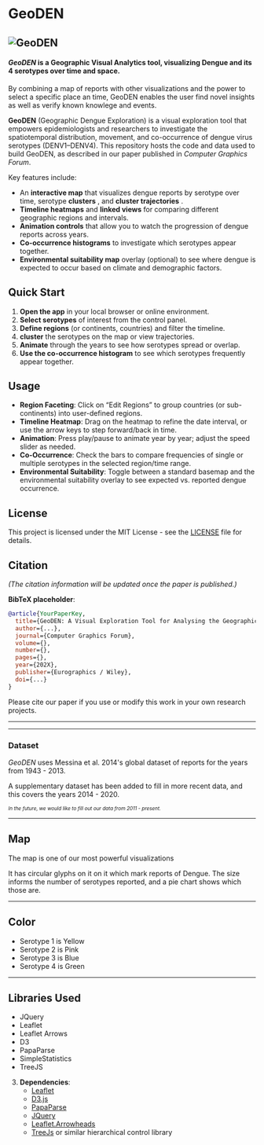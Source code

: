 # GeoDEN

![GeoDEN](https://res.cloudinary.com/dz3zgmhnr/image/upload/v1740858426/20ef85af-52cf-4b60-9fac-de218c156693.png)
 ---
 
 #### *GeoDEN* is a Geographic Visual Analytics tool, visualizing Dengue and its 4 serotypes over time and space.

By combining a map of reports with other visualizations and the power to select a specific place an time, GeoDEN enables the user find novel insights as well as verify known knowlege and events.


**GeoDEN** (Geographic Dengue Exploration) is a visual exploration tool that empowers epidemiologists and researchers to investigate the spatiotemporal distribution, movement, and co-occurrence of dengue virus serotypes (DENV1–DENV4). This repository hosts the code and data used to build GeoDEN, as described in our paper published in _Computer Graphics Forum_.

Key features include:
- An **interactive map** that visualizes dengue reports by serotype over time, serotype **clusters** , and **cluster trajectories** . 
- **Timeline heatmaps** and **linked views** for comparing different geographic regions and intervals.  
- **Animation controls** that allow you to watch the progression of dengue reports across years.  
- **Co-occurrence histograms** to investigate which serotypes appear together.  
- **Environmental suitability map** overlay (optional) to see where dengue is expected to occur based on climate and demographic factors.  


## Quick Start

1. **Open the app** in your local browser or online environment.  
2. **Select serotypes** of interest from the control panel.  
3. **Define regions** (or continents, countries) and filter the timeline.
4. **cluster** the serotypes on the map or view trajectories.  
5. **Animate** through the years to see how serotypes spread or overlap.  
6. **Use the co-occurrence histogram** to see which serotypes frequently appear together.  

## Usage

- **Region Faceting**: Click on “Edit Regions” to group countries (or sub-continents) into user-defined regions.  
- **Timeline Heatmap**: Drag on the heatmap to refine the date interval, or use the arrow keys to step forward/back in time.  
- **Animation**: Press play/pause to animate year by year; adjust the speed slider as needed.  
- **Co-Occurrence**: Check the bars to compare frequencies of single or multiple serotypes in the selected region/time range.  
- **Environmental Suitability**: Toggle between a standard basemap and the environmental suitability overlay to see expected vs. reported dengue occurrence.  

## License

   This project is licensed under the MIT License - see the [LICENSE](LICENSE) file for details.


## Citation

*(The citation information will be updated once the paper is published.)*

**BibTeX placeholder**:
```bibtex
@article{YourPaperKey,
  title={GeoDEN: A Visual Exploration Tool for Analysing the Geographic Spread of Dengue Serotypes},
  author={...},
  journal={Computer Graphics Forum},
  volume={},
  number={},
  pages={},
  year={202X},
  publisher={Eurographics / Wiley},
  doi={...}
}
```

Please cite our paper if you use or modify this work in your own research projects.

---









---
### Dataset

*GeoDEN* uses Messina et al. 2014's global dataset of reports for the years from 1943 - 2013.

A supplementary dataset has been added to fill in more recent data, and this covers the years 2014 - 2020.

<font size = '1'> *In the future, we would like to fill out our data from 2011 - present.* </font>

---
 ## Map

The map is one of our most powerful visualizations

It has circular glyphs on it on it which mark reports of Dengue.  The size informs the number of serotypes reported, and a pie chart shows which those are.

---
## Color
 - Serotype 1 is Yellow
 - Serotype 2 is Pink
 - Serotype 3 is Blue
 - Serotype 4 is Green

---
## Libraries Used
 - JQuery
 - Leaflet
 - Leaflet Arrows
 - D3
 - PapaParse
 - SimpleStatistics
 - TreeJS

3. **Dependencies**:  
   - [Leaflet](https://leafletjs.com/)
   - [D3.js](https://d3js.org/)
   - [PapaParse](https://www.papaparse.com/)
   - [JQuery](https://jquery.com/)
   - [Leaflet.Arrowheads](https://github.com/slutske22/leaflet-arrowheads)
   - [TreeJs](https://github.com/i-am-json/TreeJs/) or similar hierarchical control library
